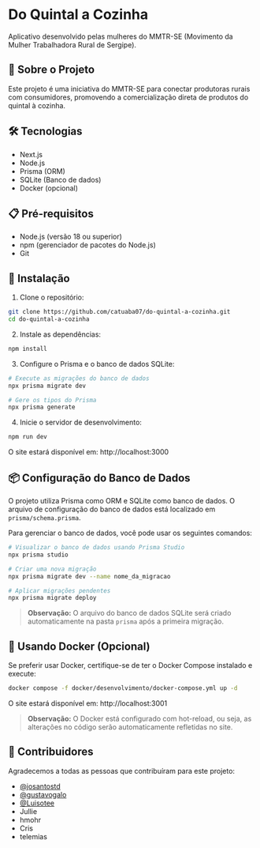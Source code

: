 # Do Quintal a Cozinha

Aplicativo desenvolvido pelas mulheres do MMTR-SE (Movimento da Mulher Trabalhadora Rural de Sergipe).

## 🚀 Sobre o Projeto

Este projeto é uma iniciativa do MMTR-SE para conectar produtoras rurais com consumidores, promovendo a comercialização direta de produtos do quintal à cozinha.

## 🛠️ Tecnologias

- Next.js
- Node.js
- Prisma (ORM)
- SQLite (Banco de dados)
- Docker (opcional)

## 📋 Pré-requisitos

- Node.js (versão 18 ou superior)
- npm (gerenciador de pacotes do Node.js)
- Git

## 🔧 Instalação

1. Clone o repositório:

```bash
git clone https://github.com/catuaba07/do-quintal-a-cozinha.git
cd do-quintal-a-cozinha
```

2. Instale as dependências:

```bash
npm install
```

3. Configure o Prisma e o banco de dados SQLite:

```bash
# Execute as migrações do banco de dados
npx prisma migrate dev

# Gere os tipos do Prisma
npx prisma generate
```

4. Inicie o servidor de desenvolvimento:

```bash
npm run dev
```

O site estará disponível em: http://localhost:3000

## 📦 Configuração do Banco de Dados

O projeto utiliza Prisma como ORM e SQLite como banco de dados. O arquivo de configuração do banco de dados está localizado em `prisma/schema.prisma`.

Para gerenciar o banco de dados, você pode usar os seguintes comandos:

```bash
# Visualizar o banco de dados usando Prisma Studio
npx prisma studio

# Criar uma nova migração
npx prisma migrate dev --name nome_da_migracao

# Aplicar migrações pendentes
npx prisma migrate deploy
```

> **Observação:** O arquivo do banco de dados SQLite será criado automaticamente na pasta `prisma` após a primeira migração.

## 🐳 Usando Docker (Opcional)

Se preferir usar Docker, certifique-se de ter o Docker Compose instalado e execute:

```bash
docker compose -f docker/desenvolvimento/docker-compose.yml up -d
```

O site estará disponível em: http://localhost:3001

> **Observação:** O Docker está configurado com hot-reload, ou seja, as alterações no código serão automaticamente refletidas no site.

## 🤝 Contribuidores

Agradecemos a todas as pessoas que contribuíram para este projeto:

- [@josantostd](https://github.com/josantostd)
- [@gustavogalo](https://github.com/gustavogalo)
- [@Luisotee](https://github.com/Luisotee)
- Jullie
- hmohr
- Cris
- telemias
